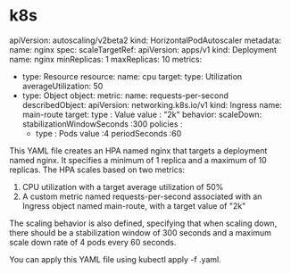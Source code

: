 # k8s

apiVersion: autoscaling/v2beta2
kind: HorizontalPodAutoscaler
metadata:
  name: nginx
spec:
  scaleTargetRef:
    apiVersion: apps/v1
    kind: Deployment
    name: nginx
  minReplicas: 1
  maxReplicas: 10
  metrics:
  - type: Resource
    resource:
      name: cpu
      target:
        type: Utilization
        averageUtilization: 50
  - type: Object
    object:
      metric:
        name: requests-per-second
      describedObject:
        apiVersion: networking.k8s.io/v1
        kind: Ingress
        name: main-route 
      target:
        type : Value 
        value : "2k"
  behavior:
    scaleDown:
      stabilizationWindowSeconds :300 
      policies :
       - type : Pods 
         value :4 
         periodSeconds :60 

This YAML file creates an HPA named nginx that targets a deployment named nginx. It specifies a minimum of 1 replica and a maximum of 10 replicas. The HPA scales based on two metrics:

1. CPU utilization with a target average utilization of 50%
2. A custom metric named requests-per-second associated with an Ingress object named main-route, with a target value of "2k"

The scaling behavior is also defined, specifying that when scaling down, there should be a stabilization window of 300 seconds and a maximum scale down rate of 4 pods every 60 seconds.

You can apply this YAML file using kubectl apply -f <filename>.yaml.
